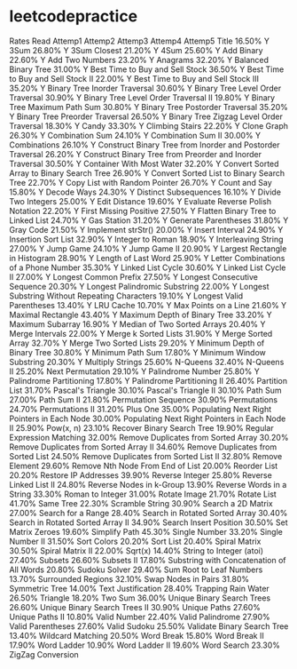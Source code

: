 leetcodepractice
================

Rates Read	Attemp1	Attemp2	Attemp3	Attemp4	Attemp5	Title
16.50%	Y						3Sum
26.80%	Y						3Sum Closest
21.20%	Y						4Sum
25.60%	Y						Add Binary
22.60%	Y						Add Two Numbers
23.20%	Y						Anagrams
32.20%	Y						Balanced Binary Tree
31.00%	Y						Best Time to Buy and Sell Stock
36.50%	Y						Best Time to Buy and Sell Stock II
22.00%	Y						Best Time to Buy and Sell Stock III
35.20%	Y						Binary Tree Inorder Traversal
30.60%	Y						Binary Tree Level Order Traversal
30.90%	Y						Binary Tree Level Order Traversal II
19.80%	Y						Binary Tree Maximum Path Sum
30.80%	Y						Binary Tree Postorder Traversal
35.20%	Y						Binary Tree Preorder Traversal
26.50%	Y						Binary Tree Zigzag Level Order Traversal
18.30%	Y						Candy
33.30%	Y						Climbing Stairs
22.20%	Y						Clone Graph
26.30%	Y						Combination Sum
24.10%	Y						Combination Sum II
30.00%	Y						Combinations
26.10%	Y						Construct Binary Tree from Inorder and Postorder Traversal
26.20%	Y						Construct Binary Tree from Preorder and Inorder Traversal
30.50%	Y						Container With Most Water
32.20%	Y						Convert Sorted Array to Binary Search Tree
26.90%	Y						Convert Sorted List to Binary Search Tree
22.70%	Y						Copy List with Random Pointer
26.70%	Y						Count and Say
15.80%	Y						Decode Ways
24.30%	Y						Distinct Subsequences
16.10%	Y						Divide Two Integers
25.00%	Y						Edit Distance
19.60%	Y						Evaluate Reverse Polish Notation
22.20%	Y						First Missing Positive
27.50%	Y						Flatten Binary Tree to Linked List
24.70%	Y						Gas Station
31.20%	Y						Generate Parentheses
31.80%	Y						Gray Code
21.50%	Y						Implement strStr()
20.00%	Y						Insert Interval
24.90%	Y						Insertion Sort List
32.90%	Y						Integer to Roman
18.90%	Y						Interleaving String
27.00%	Y						Jump Game
24.10%	Y						Jump Game II
20.90%	Y						Largest Rectangle in Histogram
28.90%	Y						Length of Last Word
25.90%	Y						Letter Combinations of a Phone Number
35.30%	Y						Linked List Cycle
30.60%	Y						Linked List Cycle II
27.00%	Y						Longest Common Prefix
27.50%	Y						Longest Consecutive Sequence
20.30%	Y						Longest Palindromic Substring
22.00%	Y						Longest Substring Without Repeating Characters
19.10%	Y						Longest Valid Parentheses
13.40%	Y						LRU Cache
10.70%	Y						Max Points on a Line
21.60%	Y						Maximal Rectangle
43.40%	Y						Maximum Depth of Binary Tree
33.20%	Y						Maximum Subarray
16.90%	Y						Median of Two Sorted Arrays
20.40%	Y						Merge Intervals
22.00%	Y						Merge k Sorted Lists
31.90%	Y						Merge Sorted Array
32.70%	Y						Merge Two Sorted Lists
29.20%	Y						Minimum Depth of Binary Tree
30.80%	Y						Minimum Path Sum
17.80%	Y						Minimum Window Substring
20.30%	Y						Multiply Strings
25.60%							N-Queens
32.40%							N-Queens II
25.20%							Next Permutation
29.10%	Y						Palindrome Number
25.80%	Y						Palindrome Partitioning
17.80%	Y						Palindrome Partitioning II
26.40%							Partition List
31.70%							Pascal's Triangle
30.10%							Pascal's Triangle II
30.10%							Path Sum
27.00%							Path Sum II
21.80%							Permutation Sequence
30.90%							Permutations
24.70%							Permutations II
31.20%							Plus One
35.00%							Populating Next Right Pointers in Each Node
30.00%							Populating Next Right Pointers in Each Node II
25.90%							Pow(x, n)
23.10%							Recover Binary Search Tree
19.90%							Regular Expression Matching
32.00%							Remove Duplicates from Sorted Array
30.20%							Remove Duplicates from Sorted Array II
34.60%							Remove Duplicates from Sorted List
24.50%							Remove Duplicates from Sorted List II
32.80%							Remove Element
29.60%							Remove Nth Node From End of List
20.00%							Reorder List
20.20%							Restore IP Addresses
39.90%							Reverse Integer
25.80%							Reverse Linked List II
24.80%							Reverse Nodes in k-Group
13.90%							Reverse Words in a String
33.30%							Roman to Integer
31.00%							Rotate Image
21.70%							Rotate List
41.70%							Same Tree
22.30%							Scramble String
30.90%							Search a 2D Matrix
27.00%							Search for a Range
28.40%							Search in Rotated Sorted Array
30.40%							Search in Rotated Sorted Array II
34.90%							Search Insert Position
30.50%							Set Matrix Zeroes
19.60%							Simplify Path
45.30%							Single Number
33.20%							Single Number II
31.50%							Sort Colors
20.20%							Sort List
20.40%							Spiral Matrix
30.50%							Spiral Matrix II
22.00%							Sqrt(x)
14.40%							String to Integer (atoi)
27.40%							Subsets
26.60%							Subsets II
17.80%							Substring with Concatenation of All Words
20.80%							Sudoku Solver
29.40%							Sum Root to Leaf Numbers
13.70%							Surrounded Regions
32.10%							Swap Nodes in Pairs
31.80%							Symmetric Tree
14.00%							Text Justification
28.40%							Trapping Rain Water
26.50%							Triangle
18.20%							Two Sum
36.00%							Unique Binary Search Trees
26.60%							Unique Binary Search Trees II
30.90%							Unique Paths
27.60%							Unique Paths II
10.80%							Valid Number
22.40%							Valid Palindrome
27.90%							Valid Parentheses
27.60%							Valid Sudoku
25.50%							Validate Binary Search Tree
13.40%							Wildcard Matching
20.50%							Word Break
15.80%							Word Break II
17.90%							Word Ladder
10.90%							Word Ladder II
19.60%							Word Search
23.30%							ZigZag Conversion
